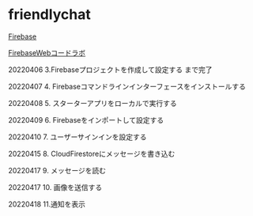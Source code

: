# friendlychat
[Firebase](https://firebase.google.com/)

[FirebaseWebコードラボ](https://firebase.google.com/codelabs/firebase-web?authuser=0#0)

20220406 3.Firebaseプロジェクトを作成して設定する まで完了

20220407 4. Firebaseコマンドラインインターフェースをインストールする

20220408 5. スターターアプリをローカルで実行する

20220409 6. Firebaseをインポートして設定する

20220410 7. ユーザーサインインを設定する

20220415 8. CloudFirestoreにメッセージを書き込む

20220417 9. メッセージを読む

20220417 10. 画像を送信する

20220418 11.通知を表示

